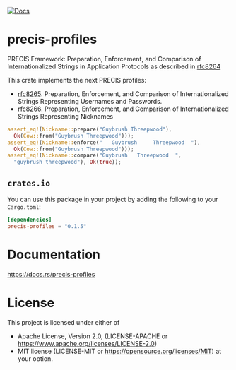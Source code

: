[![Docs](https://docs.rs/precis-profiles/badge.svg)](https://docs.rs/precis-profiles)

# precis-profiles

PRECIS Framework: Preparation, Enforcement, and Comparison of
Internationalized Strings in Application Protocols as described in
[rfc8264](https://datatracker.ietf.org/doc/html/rfc8264)

This crate implements the next PRECIS profiles:
 * [rfc8265](https://datatracker.ietf.org/doc/html/rfc8265).
   Preparation, Enforcement, and Comparison of Internationalized Strings
   Representing Usernames and Passwords.
 * [rfc8266](https://datatracker.ietf.org/doc/html/rfc8266).
   Preparation, Enforcement, and Comparison of Internationalized Strings
   Representing Nicknames

```rust
assert_eq!(Nickname::prepare("Guybrush Threepwood"),
  Ok(Cow::from("Guybrush Threepwood")));
assert_eq!(Nickname::enforce("   Guybrush     Threepwood  "),
  Ok(Cow::from("Guybrush Threepwood")));
assert_eq!(Nickname::compare("Guybrush   Threepwood  ",
  "guybrush threepwood"), Ok(true));
```

## `crates.io`

You can use this package in your project by adding the following
to your `Cargo.toml`:

```toml
[dependencies]
precis-profiles = "0.1.5"
```

# Documentation
https://docs.rs/precis-profiles

# License

This project is licensed under either of
* Apache License, Version 2.0, (LICENSE-APACHE or https://www.apache.org/licenses/LICENSE-2.0)
* MIT license (LICENSE-MIT or https://opensource.org/licenses/MIT) at your option.
